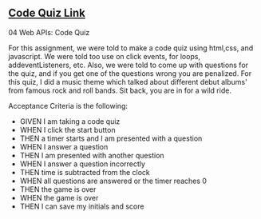 ## [Code Quiz Link](https://garrib10.github.io/Code-Quiz/)

04 Web APIs: Code Quiz

For this assignment, we were told to make a code quiz using html,css, and javascript. We were told too use on click events, for loops, addeventListeners, etc. Also, we were told to come up with questions for the quiz, and if you get one of the questions wrong you are penalized. For this quiz, I did a music theme which talked about different debut albums' from famous rock and roll bands. Sit back, you are in for a wild ride.


Acceptance Criteria is the following: 
- GIVEN I am taking a code quiz
- WHEN I click the start button
- THEN a timer starts and I am presented with a question
- WHEN I answer a question
- THEN I am presented with another question
- WHEN I answer a question incorrectly
- THEN time is subtracted from the clock
- WHEN all questions are answered or the timer reaches 0
- THEN the game is over
- WHEN the game is over
- THEN I can save my initials and score